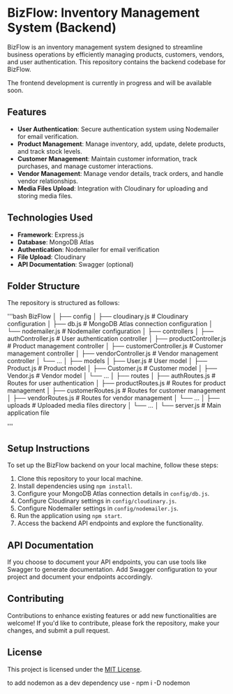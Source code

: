 # BizFlow: Inventory Management System (Backend)

BizFlow is an inventory management system designed to streamline business operations by efficiently managing products, customers, vendors, and user authentication. This repository contains the backend codebase for BizFlow.

The frontend development is currently in progress and will be available soon.

## Features

- **User Authentication**: Secure authentication system using Nodemailer for email verification.
- **Product Management**: Manage inventory, add, update, delete products, and track stock levels.
- **Customer Management**: Maintain customer information, track purchases, and manage customer interactions.
- **Vendor Management**: Manage vendor details, track orders, and handle vendor relationships.
- **Media Files Upload**: Integration with Cloudinary for uploading and storing media files.

## Technologies Used

- **Framework**: Express.js
- **Database**: MongoDB Atlas
- **Authentication**: Nodemailer for email verification
- **File Upload**: Cloudinary
- **API Documentation**: Swagger (optional)

## Folder Structure

The repository is structured as follows:

'''bash
BizFlow
│
├── config
│   ├── cloudinary.js          # Cloudinary configuration
│   ├── db.js                  # MongoDB Atlas connection configuration
│   └── nodemailer.js          # Nodemailer configuration
│
├── controllers
│   ├── authController.js      # User authentication controller
│   ├── productController.js   # Product management controller
│   ├── customerController.js  # Customer management controller
│   ├── vendorController.js    # Vendor management controller
│   └── ...
│
├── models
│   ├── User.js                # User model
│   ├── Product.js             # Product model
│   ├── Customer.js            # Customer model
│   ├── Vendor.js              # Vendor model
│   └── ...
│
├── routes
│   ├── authRoutes.js          # Routes for user authentication
│   ├── productRoutes.js       # Routes for product management
│   ├── customerRoutes.js      # Routes for customer management
│   ├── vendorRoutes.js        # Routes for vendor management
│   └── ...
│
├── uploads                    # Uploaded media files directory
│   └── ...
│
└── server.js                  # Main application file

'''

## Setup Instructions

To set up the BizFlow backend on your local machine, follow these steps:

1. Clone this repository to your local machine.
2. Install dependencies using `npm install`.
3. Configure your MongoDB Atlas connection details in `config/db.js`.
4. Configure Cloudinary settings in `config/cloudinary.js`.
5. Configure Nodemailer settings in `config/nodemailer.js`.
6. Run the application using `npm start`.
7. Access the backend API endpoints and explore the functionality.

## API Documentation

If you choose to document your API endpoints, you can use tools like Swagger to generate documentation. Add Swagger configuration to your project and document your endpoints accordingly.

## Contributing

Contributions to enhance existing features or add new functionalities are welcome! If you'd like to contribute, please fork the repository, make your changes, and submit a pull request.

## License

This project is licensed under the [MIT License](LICENSE).



to add nodemon as a dev dependency use - npm i -D nodemon

